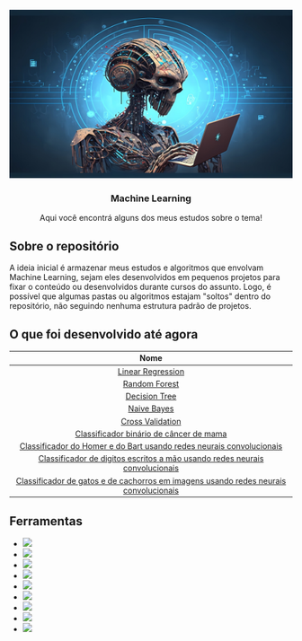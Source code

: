 <!-- PROJECT LOGO -->
<br />
<div align="center">
  <a href="#">
    <img src="images/logo.jpg" alt="Logo" width="800" height="300">
  </a>

  <h3 align="center">Machine Learning</h3>

  <p align="center">
    Aqui você encontrá alguns dos meus estudos sobre o tema!
    <br />
  </p>
</div>

<!-- ABOUT THE PROJECT -->
## Sobre o repositório


A ideia inicial é armazenar meus estudos e algoritmos que envolvam Machine Learning, sejam eles desenvolvidos em pequenos projetos para fixar o conteúdo ou desenvolvidos durante cursos do assunto. Logo, é possível que algumas pastas ou algoritmos estajam "soltos" dentro do repositório, não seguindo nenhuma estrutura padrão de projetos.


## O que foi desenvolvido até agora
| Nome                |
| :---:               |  
| [Linear Regression](https://github.com/LucasGoomes/machine_learning/tree/main/linear_regression)   |
| [Random Forest](https://github.com/LucasGoomes/machine_learning/tree/main/random_forest)       |
| [Decision Tree](https://github.com/LucasGoomes/machine_learning/tree/main/decision_tree)       |
| [Naive Bayes](https://github.com/LucasGoomes/machine_learning/tree/main/naive_bayes)         |
| [Cross Validation](https://github.com/LucasGoomes/machine_learning/tree/main/cross_validation)         |
| [Classificador binário de câncer de mama](https://github.com/LucasGoomes/machine_learning/tree/main/breast_cancer_classification)        |
| [Classificador do Homer e do Bart usando redes neurais convolucionais](https://github.com/LucasGoomes/machine_learning/tree/main/homer_bart_classifier)        |
| [Classificador de digitos escritos a mão usando redes neurais convolucionais](https://github.com/LucasGoomes/machine_learning/tree/main/handwritten_digits_classification)        |
| [Classificador de gatos e de cachorros em imagens usando redes neurais convolucionais](https://github.com/LucasGoomes/machine_learning/tree/main/cat_dog_classification)        |


## Ferramentas


* <img src="https://img.shields.io/badge/Python-FFD43B?style=for-the-badge&logo=python&logoColor=blue" /> 
* <img src="https://img.shields.io/badge/Numpy-777BB4?style=for-the-badge&logo=numpy&logoColor=white" />
* <img src="https://img.shields.io/badge/Pandas-2C2D72?style=for-the-badge&logo=pandas&logoColor=white" />
* <img src="https://img.shields.io/badge/Plotly-239120?style=for-the-badge&logo=plotly&logoColor=white" />
* <img src="https://img.shields.io/badge/TensorFlow-FF6F00?style=for-the-badge&logo=TensorFlow&logoColor=white" />
* <img src="https://img.shields.io/badge/Keras-FF0000?style=for-the-badge&logo=keras&logoColor=white" />
* <img src="https://img.shields.io/badge/scikit_learn-F7931E?style=for-the-badge&logo=scikit-learn&logoColor=white" />
* <img src="https://img.shields.io/badge/PyTorch-EE4C2C?style=for-the-badge&logo=pytorch&logoColor=white" />
* <img src="https://img.shields.io/badge/OpenCV-27338e?style=for-the-badge&logo=OpenCV&logoColor=white" />
